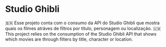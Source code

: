 # Studio Ghibli

🇧🇷 Esse projeto conta com o consumo da API do Studio Ghibli que mostra quais os filmes atráves de filtros por título, personagem ou localização.
🇺🇲 This project relies on the consumption of the Studio Ghibli API that shows which movies are through filters by title, character or location.
